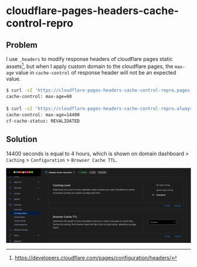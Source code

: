 # cloudflare-pages-headers-cache-control-repro

## Problem

I use `_headers` to modify response headers of cloudflare pages static assets[^1], but when I apply custom domain to the cloudflare pages, the `max-age` value in `cache-control` of response header will not be an expected value.

[^1]: https://developers.cloudflare.com/pages/configuration/headers/

```sh
$ curl -sI 'https://cloudflare-pages-headers-cache-control-repro.pages.dev/max-age/a.js' | grep cache
cache-control: max-age=60

$ curl -sI 'https://cloudflare-pages-headers-cache-control-repro.always-hurts-my.work/max-age/a.js' | grep cache
cache-control: max-age=14400
cf-cache-status: REVALIDATED
```

## Solution

14400 seconds is equal to 4 hours, which is shown on domain dashboard > `Caching` > `Configuration` > `Browser Cache TTL`.

![](./dashboard.webp)
